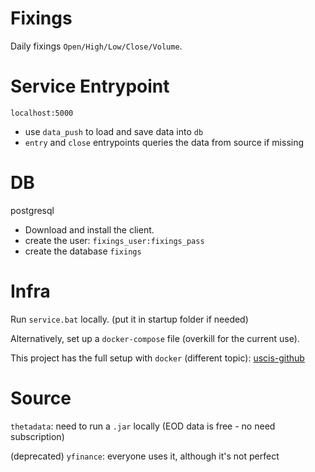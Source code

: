 # Fixings

Daily fixings `Open/High/Low/Close/Volume`.


# Service Entrypoint

`localhost:5000`

- use `data_push` to load and save data into `db`
- `entry` and `close` entrypoints queries the data from source if missing


# DB

postgresql

- Download and install the client.
- create the user: `fixings_user:fixings_pass`
- create the database `fixings`


# Infra

Run `service.bat` locally. (put it in startup folder if needed)

Alternatively, set up a `docker-compose` file (overkill for the current use).

This project has the full setup with `docker` (different topic): [uscis-github](https://github.com/FrenchCommando/uscis-status)


# Source

`thetadata`: need to run a `.jar` locally (EOD data is free - no need subscription) 

(deprecated) `yfinance`: everyone uses it, although it's not perfect
